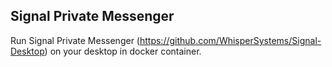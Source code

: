 ## Signal Private Messenger
Run Signal Private Messenger (https://github.com/WhisperSystems/Signal-Desktop) on your desktop in docker container.